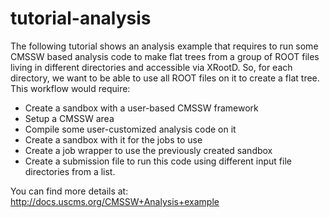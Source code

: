 # tutorial-analysis
[title]: - "CMSSW analysis example"

The following tutorial shows an analysis example that requires to run some CMSSW based analysis code to make flat trees from a group of ROOT files living in different directories and accessible via XRootD. So, for each directory, we want to be able to use all ROOT files on it to create a flat tree. This workflow would require:

* Create a sandbox with a user-based CMSSW framework
 * Setup a CMSSW area
 * Compile some user-customized analysis code on it
 * Create a sandbox with it for the jobs to use
* Create a job wrapper to use the previously created sandbox
* Create a submission file to run this code using different input file directories from a list.

You can find more details at: http://docs.uscms.org/CMSSW+Analysis+example
